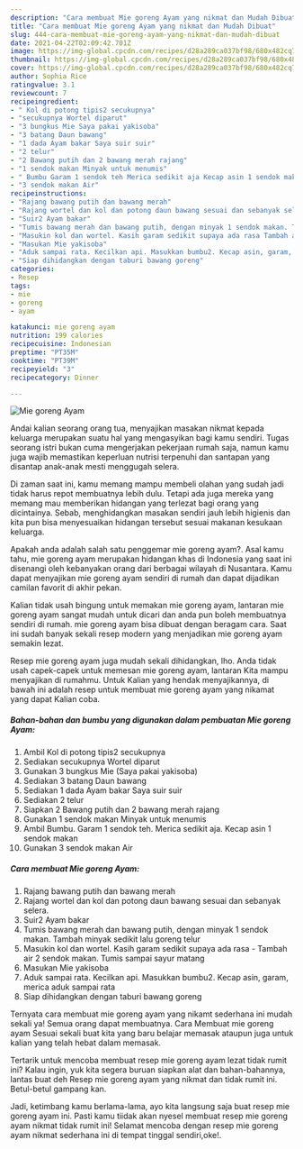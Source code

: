 ```yaml
---
description: "Cara membuat Mie goreng Ayam yang nikmat dan Mudah Dibuat"
title: "Cara membuat Mie goreng Ayam yang nikmat dan Mudah Dibuat"
slug: 444-cara-membuat-mie-goreng-ayam-yang-nikmat-dan-mudah-dibuat
date: 2021-04-22T02:09:42.701Z
image: https://img-global.cpcdn.com/recipes/d28a289ca037bf98/680x482cq70/mie-goreng-ayam-foto-resep-utama.jpg
thumbnail: https://img-global.cpcdn.com/recipes/d28a289ca037bf98/680x482cq70/mie-goreng-ayam-foto-resep-utama.jpg
cover: https://img-global.cpcdn.com/recipes/d28a289ca037bf98/680x482cq70/mie-goreng-ayam-foto-resep-utama.jpg
author: Sophia Rice
ratingvalue: 3.1
reviewcount: 7
recipeingredient:
- " Kol di potong tipis2 secukupnya"
- "secukupnya Wortel diparut"
- "3 bungkus Mie Saya pakai yakisoba"
- "3 batang Daun bawang"
- "1 dada Ayam bakar Saya suir suir"
- "2 telur"
- "2 Bawang putih dan 2 bawang merah rajang"
- "1 sendok makan Minyak untuk menumis"
- " Bumbu Garam 1 sendok teh Merica sedikit aja Kecap asin 1 sendok makan"
- "3 sendok makan Air"
recipeinstructions:
- "Rajang bawang putih dan bawang merah"
- "Rajang wortel dan kol dan potong daun bawang sesuai dan sebanyak selera."
- "Suir2 Ayam bakar"
- "Tumis bawang merah dan bawang putih, dengan minyak 1 sendok makan. Tambah minyak sedikit lalu goreng telur"
- "Masukin kol dan wortel. Kasih garam sedikit supaya ada rasa Tambah air 2 sendok makan. Tumis sampai sayur matang"
- "Masukan Mie yakisoba"
- "Aduk sampai rata. Kecilkan api. Masukkan bumbu2. Kecap asin, garam, merica aduk sampai rata"
- "Siap dihidangkan dengan taburi bawang goreng"
categories:
- Resep
tags:
- mie
- goreng
- ayam

katakunci: mie goreng ayam 
nutrition: 199 calories
recipecuisine: Indonesian
preptime: "PT35M"
cooktime: "PT39M"
recipeyield: "3"
recipecategory: Dinner

---
```



![Mie goreng Ayam](https://img-global.cpcdn.com/recipes/d28a289ca037bf98/680x482cq70/mie-goreng-ayam-foto-resep-utama.jpg)

Andai kalian seorang orang tua, menyajikan masakan nikmat kepada keluarga merupakan suatu hal yang mengasyikan bagi kamu sendiri. Tugas seorang istri bukan cuma mengerjakan pekerjaan rumah saja, namun kamu juga wajib memastikan keperluan nutrisi terpenuhi dan santapan yang disantap anak-anak mesti menggugah selera.

Di zaman  saat ini, kamu memang mampu membeli olahan yang sudah jadi tidak harus repot membuatnya lebih dulu. Tetapi ada juga mereka yang memang mau memberikan hidangan yang terlezat bagi orang yang dicintainya. Sebab, menghidangkan masakan sendiri jauh lebih higienis dan kita pun bisa menyesuaikan hidangan tersebut sesuai makanan kesukaan keluarga. 



Apakah anda adalah salah satu penggemar mie goreng ayam?. Asal kamu tahu, mie goreng ayam merupakan hidangan khas di Indonesia yang saat ini disenangi oleh kebanyakan orang dari berbagai wilayah di Nusantara. Kamu dapat menyajikan mie goreng ayam sendiri di rumah dan dapat dijadikan camilan favorit di akhir pekan.

Kalian tidak usah bingung untuk memakan mie goreng ayam, lantaran mie goreng ayam sangat mudah untuk dicari dan anda pun boleh membuatnya sendiri di rumah. mie goreng ayam bisa dibuat dengan beragam cara. Saat ini sudah banyak sekali resep modern yang menjadikan mie goreng ayam semakin lezat.

Resep mie goreng ayam juga mudah sekali dihidangkan, lho. Anda tidak usah capek-capek untuk memesan mie goreng ayam, lantaran Kita mampu menyajikan di rumahmu. Untuk Kalian yang hendak menyajikannya, di bawah ini adalah resep untuk membuat mie goreng ayam yang nikamat yang dapat Kalian coba.

<!--inarticleads1-->

##### Bahan-bahan dan bumbu yang digunakan dalam pembuatan Mie goreng Ayam:

1. Ambil  Kol di potong tipis2 secukupnya
1. Sediakan secukupnya Wortel diparut
1. Gunakan 3 bungkus Mie (Saya pakai yakisoba)
1. Sediakan 3 batang Daun bawang
1. Sediakan 1 dada Ayam bakar Saya suir suir
1. Sediakan 2 telur
1. Siapkan 2 Bawang putih dan 2 bawang merah rajang
1. Gunakan 1 sendok makan Minyak untuk menumis
1. Ambil  Bumbu. Garam 1 sendok teh. Merica sedikit aja. Kecap asin 1 sendok makan
1. Gunakan 3 sendok makan Air




<!--inarticleads2-->

##### Cara membuat Mie goreng Ayam:

1. Rajang bawang putih dan bawang merah
1. Rajang wortel dan kol dan potong daun bawang sesuai dan sebanyak selera.
1. Suir2 Ayam bakar
1. Tumis bawang merah dan bawang putih, dengan minyak 1 sendok makan. Tambah minyak sedikit lalu goreng telur
1. Masukin kol dan wortel. Kasih garam sedikit supaya ada rasa - Tambah air 2 sendok makan. Tumis sampai sayur matang
1. Masukan Mie yakisoba
1. Aduk sampai rata. Kecilkan api. Masukkan bumbu2. Kecap asin, garam, merica aduk sampai rata
1. Siap dihidangkan dengan taburi bawang goreng




Ternyata cara membuat mie goreng ayam yang nikamt sederhana ini mudah sekali ya! Semua orang dapat membuatnya. Cara Membuat mie goreng ayam Sesuai sekali buat kita yang baru belajar memasak ataupun juga untuk kalian yang telah hebat dalam memasak.

Tertarik untuk mencoba membuat resep mie goreng ayam lezat tidak rumit ini? Kalau ingin, yuk kita segera buruan siapkan alat dan bahan-bahannya, lantas buat deh Resep mie goreng ayam yang nikmat dan tidak rumit ini. Betul-betul gampang kan. 

Jadi, ketimbang kamu berlama-lama, ayo kita langsung saja buat resep mie goreng ayam ini. Pasti kamu tiidak akan nyesel membuat resep mie goreng ayam nikmat tidak rumit ini! Selamat mencoba dengan resep mie goreng ayam nikmat sederhana ini di tempat tinggal sendiri,oke!.

